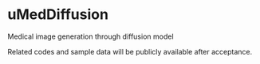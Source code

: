 # uMedDiffusion
Medical image generation through diffusion model

Related codes and sample data will be publicly available after acceptance.

